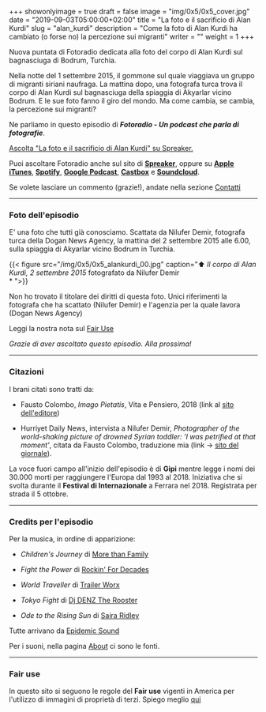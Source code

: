 +++
showonlyimage = true
draft = false
image = "img/0x5/0x5_cover.jpg"
date = "2019-09-03T05:00:00+02:00"
title = "La foto e il sacrificio di Alan Kurdi"
slug = "alan_kurdi"
description = "Come la foto di Alan Kurdi ha cambiato (o forse no) la percezione sui migranti"
writer = ""
weight = 1
+++

Nuova puntata di Fotoradio dedicata alla foto del corpo di Alan Kurdi sul bagnasciuga di Bodrum, Turchia.
<!--more-->

Nella notte del 1 settembre 2015, il gommone sul quale viaggiava un gruppo di migranti siriani naufraga. La mattina dopo, una fotografa turca trova il corpo di Alan Kurdi sul bagnasciuga della spiaggia di Akyarlar vicino Bodrum. E le sue foto fanno il giro del mondo. Ma come cambia, se cambia, la percezione sui migranti?

Ne parliamo in questo episodio di **_Fotoradio - Un podcast che parla di fotografie_**.

<a class="spreaker-player" href="https://www.spreaker.com/episode/18971953" data-resource="episode_id=18971953" data-width="100%" data-height="200px" data-theme="light" data-playlist="false" data-playlist-continuous="false" data-autoplay="false" data-live-autoplay="false" data-chapters-image="true" data-episode-image-position="right" data-hide-logo="false" data-hide-likes="false" data-hide-comments="false" data-hide-sharing="false" data-hide-download="false">Ascolta "La foto e il sacrificio di Alan Kurdi" su Spreaker.</a>

Puoi ascoltare Fotoradio anche sul sito di <a href="https://www.spreaker.com/show/fotoradio-un-podcast-sulle-fotografie">**Spreaker**</a>, oppure su <a target="blank" href="https://podcasts.apple.com/it/podcast/fotoradio-un-podcast-sulle-fotografie/id1473090985">**Apple iTunes**</a>, <a target="blank" href="https://open.spotify.com/show/3dzBBFOJD2gaz2pRdhlzYh">**Spotify**</a>, <a target="blank" href="https://www.google.com/podcasts?feed=aHR0cHM6Ly93d3cuc3ByZWFrZXIuY29tL3Nob3cvMzYwNzI4OS9lcGlzb2Rlcy9mZWVk">**Google Podcast**</a>, <a target="blank" href="https://castbox.fm/channel/Fotoradio-un-podcast-sulle-fotografie-id2203635?country=it">**Castbox**</a> e <a target="blank" href="https://soundcloud.com/user-153455998">**Soundcloud**</a>.

Se volete lasciare un commento (grazie!), andate nella sezione <a href="/contact/">Contatti</a>

- - -

### Foto dell'episodio

E' una foto che tutti già conosciamo. Scattata da Nilufer Demir, fotografa turca della Dogan News Agency, la mattina del 2 settembre 2015 alle 6.00, sulla spiaggia di Akyarlar vicino Bodrum in Turchia.

{{< figure src="/img/0x5/0x5_alankurdi_00.jpg" caption="⬆︎ _Il corpo di Alan Kurdi, 2 settembre 2015_ fotografato da Nilufer Demir<br>* ">}}

Non ho trovato il titolare dei diritti di questa foto. Unici riferimenti la fotografa che ha scattato (Nilufer Demir) e l'agenzia per la quale lavora (Dogan News Agency)

<!--
 © Don McCullin.
-->

Leggi la nostra nota sul <a target="blank" href="/static_page/fair_use/">Fair Use</a>

_Grazie di aver ascoltato questo episodio. Alla prossima!_

<!--
- - -

### Bonus Track

Don McCullin è stato ad **Arles** nel 2016 e sul canale Youtube della manifestazione si trova l'intervista fatta la sera nel Teatro Romano. Per i primi 30 minuti è in inglese, poi entra il traduttore simultaneo francese.

{{< yt x5uN5CgRDBs >}}

<br>
-->

- - -

### Citazioni

I brani citati sono tratti da:

- Fausto Colombo, _Imago Pietatis_, Vita e Pensiero, 2018 (link al <a target="blank" href="http://www.vitaepensiero.it/scheda-libro/fausto-colombo/imago-pietatis-9788834335482-346177.html">sito dell'editore</a>)

- Hurriyet Daily News, intervista a Nilufer Demir, _Photographer of the world-shaking picture of drowned Syrian toddler: 'I was petrified at that moment'_, citata da Fausto Colombo, traduzione mia (link -> <a target="blank" href="http://www.hurriyetdailynews.com/photographer-of-the-world-shaking-picture-of-drowned-syrian-toddler-i-was-petrified-at-that-moment-87951">sito del giornale</a>).

La voce fuori campo all'inizio dell'episodio è di **Gipi** mentre legge i nomi dei 30.000 morti per raggiungere l'Europa dal 1993 al 2018. Iniziativa che si svolta durante il **Festival di Internazionale** a Ferrara nel 2018. Registrata per strada il 5 ottobre.

<!--

- - -
### Errata corrige

-->


<!--
- - -

### Altri link

- La puntata di **Be My Diary** di Rossella Pivanti citata nell'episodio è ascoltabile a questo (<a target="blank" href="https://www.spreaker.com/user/bemydiary/bmd-s02e10-finito">link</a>)

-->

- - -

### Credits per l'episodio

Per la musica, in ordine di apparizione:

- _Children's Journey_ di <a target="blank" href="https://www.epidemicsound.com/search/?term=More%20than%20Family">More than Family</a>

- _Fight the Power_ di <a target="blank" href="https://www.epidemicsound.com/search/?term=Rockin%27%20For%20Decades">Rockin' For Decades</a>

- _World Traveller_ di <a href="https://www.epidemicsound.com/search/?term=Trailer%20Worx" target="blank">Trailer Worx</a>

- _Tokyo Fight_ di <a href="https://www.epidemicsound.com/search/?term=DJ%20DENZ%20The%20Rooster" target="blank">Dj DENZ The Rooster</a>

- _Ode to the Rising Sun_ di <a href="https://www.epidemicsound.com/search/?term=Saira%20Ridley" target="blank">Saira Ridley</a>

Tutte arrivano da <a href="https://www.epidemicsound.com/">Epidemic Sound</a>

Per i suoni, nella pagina <a href="/about/">About</a> ci sono le fonti.

- - -

### Fair use

In questo sito si seguono le regole del **Fair use** vigenti in America per l'utilizzo di immagini di proprietà di terzi. Spiego meglio <a href="/static_page/fair_use/">qui</a>
